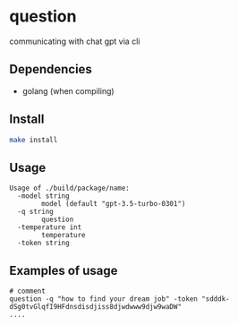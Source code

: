 # question

communicating with chat gpt via cli

## Dependencies

- golang (when compiling)

## Install

```sh
make install
```

## Usage

```
Usage of ./build/package/name:
  -model string
        model (default "gpt-3.5-turbo-0301")
  -q string
        question
  -temperature int
        temperature
  -token string

```

## Examples of usage

```
# comment
question -q "how to find your dream job" -token "sdddk-dSg0tvGlqfI9HFdnsdisdjiss8djwdwww9djw9waDW"
....
```
